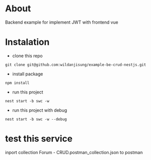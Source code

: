 # About
Backend example for implement JWT with frontend vue

# Instalation
- clone this repo
```
git clone git@github.com:wildanjisung/example-be-crud-nestjs.git
```
- install package
```
npm install
```
- run this project
```
nest start -b swc -w
```
- run this project with debug
```
nest start -b swc -w --debug
```

# test this service
inport collection Forum - CRUD.postman_collection.json to postman

